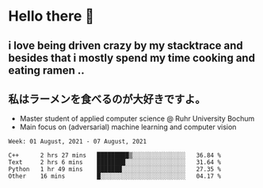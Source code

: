 # Hello there 👋

## i love being driven crazy by my stacktrace and besides that i mostly spend my time cooking and eating ramen ..
## 私はラーメンを食べるのが大好きですよ。

* Master student of applied computer science @ Ruhr University Bochum
* Main focus on (adversarial) machine learning and computer vision

<!--START_SECTION:waka-->
```text
Week: 01 August, 2021 - 07 August, 2021

C++      2 hrs 27 mins   █████████▒░░░░░░░░░░░░░░░   36.84 % 
Text     2 hrs 6 mins    ████████░░░░░░░░░░░░░░░░░   31.64 % 
Python   1 hr 49 mins    ███████░░░░░░░░░░░░░░░░░░   27.35 % 
Other    16 mins         █░░░░░░░░░░░░░░░░░░░░░░░░   04.17 % 
```
<!--END_SECTION:waka-->
